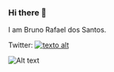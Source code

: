 ### Hi there 👋
I am Bruno Rafael dos Santos.

Twitter: [![texto alt](https://www.google.com/url?sa=i&url=https%3A%2F%2Ficon-icons.com%2Fpt%2Ficones%2Fbusca%2Ftwitter&psig=AOvVaw25Tz2id4-YUUEnTz0ObQyj&ust=1621366440019000&source=images&cd=vfe&ved=0CAIQjRxqFwoTCMCtiui60fACFQAAAAAdAAAAABAp)](https://twitter.com/bruno_rafasan)

<!--
**bruniculos08/bruniculos08** is a ✨ _special_ ✨ repository because its `README.md` (this file) appears on your GitHub profile.

Here are some ideas to get you started:

- 🔭 I’m currently working on ...
- 🌱 I’m currently learning ...
- 👯 I’m looking to collaborate on ...
- 🤔 I’m looking for help with ...
- 💬 Ask me about ...
- 📫 How to reach me: ...
- 😄 Pronouns: ...
- ⚡ Fun fact: ...
-->

![Alt text](https://i.pinimg.com/564x/ce/39/60/ce39603afbbe5ee7262282b36f3495b4.jpg)

